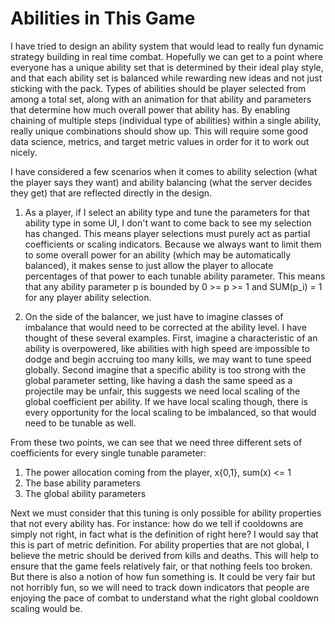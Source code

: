 # Abilities in This Game

I have tried to design an ability system that would lead to really fun
dynamic strategy building in real time combat. Hopefully we can get to a
point where everyone has a unique ability set that is determined by their
ideal play style, and that each ability set is balanced while rewarding
new ideas and not just sticking with the pack. Types of abilities should be
player selected from among a total set, along with an animation for that
ability and parameters that determine how much overall power that ability has.
By enabling chaining of multiple steps (individual type of abilities) within
a single ability, really unique combinations should show up. This will
require some good data science, metrics, and target metric values in order
for it to work out nicely.

I have considered a few scenarios when it comes to ability selection (what the
player says they want) and ability balancing (what the server decides they get)
that are reflected directly in the design.

1. As a player, if I select an ability type and tune the parameters for that
  ability type in some UI, I don't want to come back to see my selection
  has changed. This means player selections must purely act as partial
  coefficients or scaling indicators. Because we always want to limit them to
  some overall power for an ability (which may be automatically balanced), it
  makes sense to just allow the player to allocate percentages of that power
  to each tunable ability parameter. This means that any ability parameter p
  is bounded by 0 >= p >= 1 and SUM(p_i) = 1 for any player ability selection.

2. On the side of the balancer, we just have to imagine classes of imbalance
  that would need to be corrected at the ability level. I have thought of
  these several examples. First, imagine a characteristic of an ability is
  overpowered, like abilities with high speed are impossible to dodge and
  begin accruing too many kills, we may want to tune speed globally. Second
  imagine that a specific ability is too strong with the global parameter setting,
  like having a dash the same speed as a projectile may be unfair, this suggests
  we need local scaling of the global coefficient per ability. If we have local
  scaling though, there is every opportunity for the local scaling to be
  imbalanced, so that would need to be tunable as well.

From these two points, we can see that we need three different sets of
coefficients for every single tunable parameter:

1. The power allocation coming from the player, x{0,1}, sum(x) <= 1
2. The base ability parameters
3. The global ability parameters

Next we must consider that this tuning is only possible for ability properties
that not every ability has. For instance: how do we tell if cooldowns are simply
not right, in fact what is the definition of right here? I would say that this
is part of metric definition. For ability properties that are not global, I
believe the metric should be derived from kills and deaths. This will help to
ensure that the game feels relatively fair, or that nothing feels too broken.
But there is also a notion of how fun something is. It could be very fair but
not horribly fun, so we will need to track down indicators that people are
enjoying the pace of combat to understand what the right global cooldown scaling
would be. 
